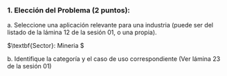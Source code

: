 ### 1. Elección del Problema (2 puntos):

a. Seleccione una aplicación relevante para una industria (puede ser del  listado de la lámina 12 de la sesión 01, o una propia).

$\textbf{Sector}: Mineria $


  
b. Identifique la categoría y el caso de uso correspondiente (Ver lámina 23 de la sesión 01)
